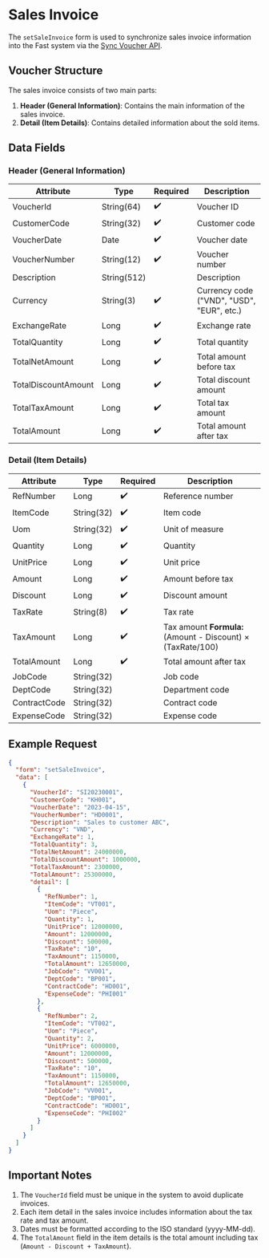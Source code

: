 # Sales Invoice

The `setSaleInvoice` form is used to synchronize sales invoice information into the Fast system via the [Sync Voucher API](../sync-voucher).

## Voucher Structure

The sales invoice consists of two main parts:

1. **Header (General Information)**: Contains the main information of the sales invoice.
2. **Detail (Item Details)**: Contains detailed information about the sold items.

## Data Fields

### Header (General Information)

| Attribute         | Type        | Required | Description                          |
|-------------------|-------------|----------|--------------------------------------|
| VoucherId         | String(64)  | ✔️       | Voucher ID                           |
| CustomerCode      | String(32)  | ✔️       | Customer code                        |
| VoucherDate       | Date        | ✔️       | Voucher date                         |
| VoucherNumber     | String(12)  | ✔️       | Voucher number                       |
| Description       | String(512) |          | Description                          |
| Currency          | String(3)   | ✔️       | Currency code ("VND", "USD", "EUR", etc.) |
| ExchangeRate      | Long        | ✔️       | Exchange rate                        |
| TotalQuantity     | Long        | ✔️       | Total quantity                       |
| TotalNetAmount    | Long        | ✔️       | Total amount before tax              |
| TotalDiscountAmount | Long      | ✔️       | Total discount amount                |
| TotalTaxAmount    | Long        | ✔️       | Total tax amount                     |
| TotalAmount       | Long        | ✔️       | Total amount after tax               |

### Detail (Item Details)

| Attribute         | Type        | Required | Description                          |
|-------------------|-------------|----------|--------------------------------------|
| RefNumber         | Long        | ✔️       | Reference number                     |
| ItemCode          | String(32)  | ✔️       | Item code                            |
| Uom               | String(32)  | ✔️       | Unit of measure                      |
| Quantity          | Long        | ✔️       | Quantity                             |
| UnitPrice         | Long        | ✔️       | Unit price                           |
| Amount            | Long        | ✔️       | Amount before tax                    |
| Discount          | Long        | ✔️       | Discount amount                      |
| TaxRate           | String(8)   | ✔️       | Tax rate                             |
| TaxAmount         | Long        | ✔️       | Tax amount  **Formula:** (Amount - Discount) × (TaxRate/100) |
| TotalAmount       | Long        | ✔️       | Total amount after tax               |
| JobCode           | String(32)  |          | Job code                             |
| DeptCode          | String(32)  |          | Department code                      |
| ContractCode      | String(32)  |          | Contract code                        |
| ExpenseCode       | String(32)  |          | Expense code                         |

## Example Request

```json
{
  "form": "setSaleInvoice",
  "data": [
    {
      "VoucherId": "SI20230001",
      "CustomerCode": "KH001",
      "VoucherDate": "2023-04-15",
      "VoucherNumber": "HD0001",
      "Description": "Sales to customer ABC",
      "Currency": "VND",
      "ExchangeRate": 1,
      "TotalQuantity": 3,
      "TotalNetAmount": 24000000,
      "TotalDiscountAmount": 1000000,
      "TotalTaxAmount": 2300000,
      "TotalAmount": 25300000,
      "detail": [
        {
          "RefNumber": 1,
          "ItemCode": "VT001",
          "Uom": "Piece",
          "Quantity": 1,
          "UnitPrice": 12000000,
          "Amount": 12000000,
          "Discount": 500000,
          "TaxRate": "10",
          "TaxAmount": 1150000,
          "TotalAmount": 12650000,
          "JobCode": "VV001",
          "DeptCode": "BP001",
          "ContractCode": "HD001",
          "ExpenseCode": "PHI001"
        },
        {
          "RefNumber": 2,
          "ItemCode": "VT002",
          "Uom": "Piece",
          "Quantity": 2,
          "UnitPrice": 6000000,
          "Amount": 12000000,
          "Discount": 500000,
          "TaxRate": "10",
          "TaxAmount": 1150000,
          "TotalAmount": 12650000,
          "JobCode": "VV001",
          "DeptCode": "BP001",
          "ContractCode": "HD001",
          "ExpenseCode": "PHI002"
        }
      ]
    }
  ]
}
```

## Important Notes

1. The `VoucherId` field must be unique in the system to avoid duplicate invoices.
2. Each item detail in the sales invoice includes information about the tax rate and tax amount.
3. Dates must be formatted according to the ISO standard (yyyy-MM-dd).
4. The `TotalAmount` field in the item details is the total amount including tax (`Amount - Discount + TaxAmount`).